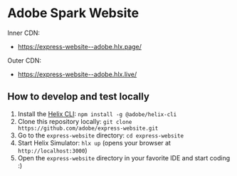 # Adobe Spark Website

Inner CDN:
- https://express-website--adobe.hlx.page/

Outer CDN:
- https://express-website--adobe.hlx.live/

## How to develop and test locally

1. Install the [Helix CLI](https://github.com/adobe/helix-cli): `npm install -g @adobe/helix-cli`
1. Clone this repository locally: `git clone https://github.com/adobe/express-website.git`
1. Go to the `express-website` directory: `cd express-website`
1. Start Helix Simulator: `hlx up` (opens your browser at `http://localhost:3000`)
1. Open the `express-website` directory in your favorite IDE and start coding :)
